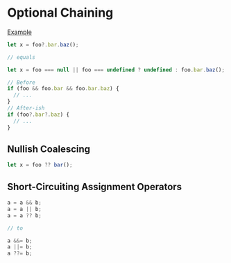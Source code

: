 # Optional Chaining

[Example](example/Optional_Chaining.ts)

```ts
let x = foo?.bar.baz();

// equals

let x = foo === null || foo === undefined ? undefined : foo.bar.baz();
```


```ts
// Before
if (foo && foo.bar && foo.bar.baz) {
  // ...
}
// After-ish
if (foo?.bar?.baz) {
  // ...
}
```


## Nullish Coalescing

```ts
let x = foo ?? bar();
```

## Short-Circuiting Assignment Operators

```ts
a = a && b;
a = a || b;
a = a ?? b;

// to

a &&= b;
a ||= b;
a ??= b;
```

